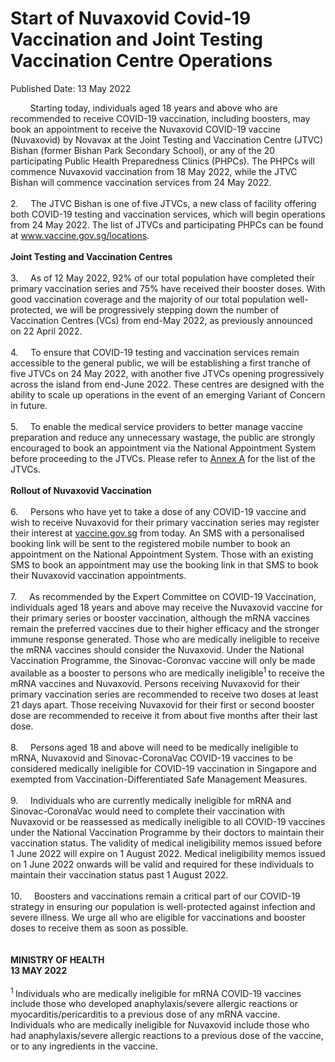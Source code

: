<html>
    <meta http-equiv="Content-Type" content="text/html; charset=utf-8"/>
    <meta charset="utf-8"/>
    <title>Start of Nuvaxovid Covid-19 Vaccination and  Joint Testing Vaccination Centre Operations</title>
    <body><h1>Start of Nuvaxovid Covid-19 Vaccination and  Joint Testing Vaccination Centre Operations</h1>
    <p>Published Date: 13 May 2022</p> <div>&nbsp; &nbsp; &nbsp; &nbsp; Starting today, individuals aged 18 years and above who are recommended to receive COVID-19 vaccination, including boosters, may book an appointment to receive the Nuvaxovid COVID-19 vaccine (Nuvaxovid) by Novavax at the Joint Testing and Vaccination Centre (JTVC) Bishan (former Bishan Park Secondary School), or any of the 20 participating Public Health Preparedness Clinics (PHPCs). The PHPCs will commence Nuvaxovid vaccination from 18 May 2022, while the JTVC Bishan will commence vaccination services from 24 May 2022.&nbsp;<br><br>2.&nbsp; &nbsp; &nbsp;The JTVC Bishan is one of five JTVCs, a new class of facility offering both COVID-19 testing and vaccination services, which will begin operations from 24 May 2022. The list of JTVCs and participating PHPCs can be found at <a href="http://www.vaccine.gov.sg/locations" title="" class="" target="">www.vaccine.gov.sg/locations</a>.&nbsp;<br><br><strong>Joint Testing and Vaccination Centres&nbsp;<br></strong><br>3.&nbsp; &nbsp; &nbsp;As of 12 May 2022, 92% of our total population have completed their primary vaccination series and 75% have received their booster doses. With good vaccination coverage and the majority of our total population well-protected, we will be progressively stepping down the number of Vaccination Centres (VCs) from end-May 2022, as previously announced on 22 April 2022.&nbsp;<br><br>4.&nbsp; &nbsp; &nbsp;To ensure that COVID-19 testing and vaccination services remain accessible to the general public, we will be establishing a first tranche of five JTVCs on 24 May 2022, with another five JTVCs opening progressively across the island from end-June 2022. These centres are designed with the ability to scale up operations in the event of an emerging Variant of Concern in future.&nbsp;&nbsp;<br><br>5.&nbsp; &nbsp; &nbsp;To enable the medical service providers to better manage vaccine preparation and reduce any unnecessary wastage, the public are strongly encouraged to book an appointment via the National Appointment System before proceeding to the JTVCs. Please refer to <a href="/docs/librariesprovider5/default-document-library/annex-a155c1d7be6984480adbf7084e230f582.pdf?sfvrsn=83c45979_0" title="Annex A">Annex A</a>&nbsp;for the list of the JTVCs.&nbsp;<br><br><strong>Rollout of Nuvaxovid Vaccination<br></strong><br>6.&nbsp; &nbsp; &nbsp;Persons who have yet to take a dose of any COVID-19 vaccine and wish to receive Nuvaxovid for their primary vaccination series may register their interest at <a href="http://www.vaccine.gov.sg" title="" class="" target="">vaccine.gov.sg</a>&nbsp;from today. An SMS with a personalised booking link will be sent to the registered mobile number to book an appointment on the National Appointment System. Those with an existing SMS to book an appointment may use the booking link in that SMS to book their Nuvaxovid vaccination appointments.&nbsp;<br><br>7.&nbsp; &nbsp; &nbsp;As recommended by the Expert Committee on COVID-19 Vaccination, individuals aged 18 years and above may receive the Nuvaxovid vaccine for their primary series or booster vaccination, although the mRNA vaccines remain the preferred vaccines due to their higher efficacy and the stronger immune response generated. Those who are medically ineligible to receive the mRNA vaccines should consider the Nuvaxovid. Under the National Vaccination Programme, the Sinovac-Coronvac vaccine will only be made available as a booster to persons who are medically ineligible<sup>1 </sup>to receive the mRNA vaccines and Nuvaxovid. Persons receiving Nuvaxovid for their primary vaccination series are recommended to receive two doses at least 21 days apart. Those receiving Nuvaxovid for their first or second booster dose are recommended to receive it from about five months after their last dose.&nbsp;<br><br>8.&nbsp; &nbsp; &nbsp;Persons aged 18 and above will need to be medically ineligible to mRNA, Nuvaxovid and Sinovac-CoronaVac COVID-19 vaccines to be considered medically ineligible for COVID-19 vaccination in Singapore and exempted from Vaccination-Differentiated Safe Management Measures.&nbsp;<br><br>9.&nbsp; &nbsp; &nbsp;Individuals who are currently medically ineligible for mRNA and Sinovac-CoronaVac would need to complete their vaccination with Nuvaxovid or be reassessed as medically ineligible to all COVID-19 vaccines under the National Vaccination Programme by their doctors to maintain their vaccination status. The validity of medical ineligibility memos issued before 1 June 2022 will expire on 1 August 2022. Medical ineligibility memos issued on 1 June 2022 onwards will be valid and required for these individuals to maintain their vaccination status past 1 August 2022.<br><br>10.&nbsp; &nbsp; &nbsp;Boosters and vaccinations remain a critical part of our COVID-19 strategy in ensuring our population is well-protected against infection and severe illness. We urge all who are eligible for vaccinations and booster doses to receive them as soon as possible.<br><br><br><strong>MINISTRY OF HEALTH<br>13 MAY 2022</strong><br><div><br><sup>1 </sup>Individuals who are medically ineligible for mRNA COVID-19 vaccines include those who developed anaphylaxis/severe allergic reactions or myocarditis/pericarditis to a previous dose of any mRNA vaccine. Individuals who are medically ineligible for Nuvaxovid include those who had anaphylaxis/severe allergic reactions to a previous dose of the vaccine, or to any ingredients in the vaccine.<br></div></div></body>
</html>